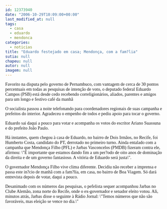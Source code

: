 ```yaml
---
id: 12373940
date: "2006-10-29T10:09:00+00:00"
last_modified_at: null
tags:
  - casa
  - eduardo
  - mendonca
categories:
  - noticias
title: "Eduardo festejado em casa; Mendonça, com a fam?lia"
sutia: null
chapeu: null
autor: null
imagem: null
---
```

<p><P><FONT face=Verdana>Favorito na disputa pelo governo de Pernambuco, com vantagem de cerca de 30 pontos percentuais em todas as pesquisas de intenção de voto, o deputado federal Eduardo Campos (PSB) está desde cedo recebendo correligionários, aliados, parentes e amigos para um longo e festivo café da manhã</FONT></P></p>
<p><P><FONT face=Verdana>O socialista passou a noite telefonando para coordenadores regionais de suas campanha e prefeitos do interior. Agradeceu o empenho de todos e pediu apoio para tocar o governo.</FONT></P></p>
<p><P><FONT face=Verdana>Eduardo sai daqui a pouco para votar e acompanha os votos do escritor Ariano Suassuna e do prefeito João Paulo.</FONT></P></p>
<p><P><FONT face=Verdana>Há instantes, quem chegou à casa de Eduardo, no bairro de Dois Irmãos, no Recife, foi Humberto Costa, candidato do PT, derrotado no primeiro turno. Ainda entalado com a campanha que Mendonça Filho (PFL) e Jarbas Vasconcelos (PMDB) fizeram contra ele, afirmou: \"É importante que estamos dando fim a um per?odo de oito anos de dominação da direita e de um governo fantasioso. A vitória de Eduardo será justa\".</FONT></P></p>
<p><P><FONT face=Verdana>O governador Mendonça Filho vive clima diferente. Decidiu não receber a imprensa e passa este in?cio de manhã com a fam?lia, em casa, no bairro de Boa Viagem. Só dará entrevista depois de votar, daqui a pouco.</FONT></P></p>
<p><P><FONT face=Verdana>Desanimado com os números das pesquisas, o pefelista sequer acompanhou Jarbas no Clube Alemão, zona norte do Recife, onde o ex-governador e senador eleito votou. Ali, minutos atrás, Jarbas disse o seguinte à Rádio Jornal: \"</FONT><FONT face=Arial><FONT face=Verdana>Temos números que não são favoráveis, mas eleição se vence no dia.\"</FONT></P></FONT> </p>
